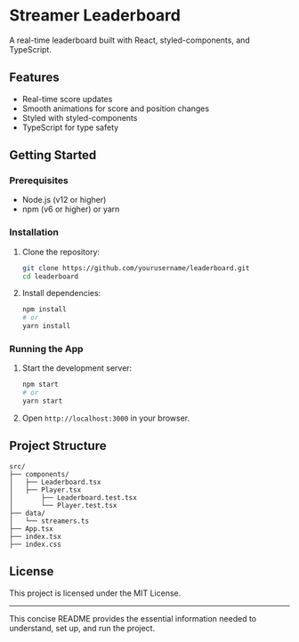 # Streamer Leaderboard

A real-time leaderboard built with React, styled-components, and TypeScript.

## Features

- Real-time score updates
- Smooth animations for score and position changes
- Styled with styled-components
- TypeScript for type safety

## Getting Started

### Prerequisites

- Node.js (v12 or higher)
- npm (v6 or higher) or yarn

### Installation

1. Clone the repository:
   ```bash
   git clone https://github.com/yourusername/leaderboard.git
   cd leaderboard
   ```

2. Install dependencies:
   ```bash
   npm install
   # or
   yarn install
   ```

### Running the App

1. Start the development server:
   ```bash
   npm start
   # or
   yarn start
   ```

2. Open `http://localhost:3000` in your browser.

## Project Structure

```
src/
├── components/
│   ├── Leaderboard.tsx
│   ├── Player.tsx
│       ├── Leaderboard.test.tsx
│       └── Player.test.tsx
├── data/
│   └── streamers.ts
├── App.tsx
├── index.tsx
├── index.css
```

## License

This project is licensed under the MIT License.

---

This concise README provides the essential information needed to understand, set up, and run the project.